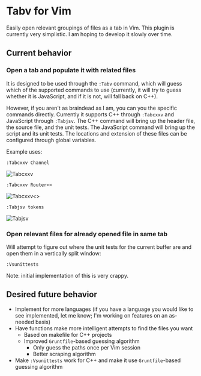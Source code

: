 # Tabv for Vim

Easily open relevant groupings of files as a tab in Vim. This plugin is
currently very simplistic. I am hoping to develop it slowly over time.

## Current behavior
### Open a tab and populate it with related files
It is designed to be used through the `:Tabv` command, which will guess which of
the supported commands to use (currently, it will try to guess whether it is
JavaScript, and if it is not, will fall back on C++).

However, if you aren't as braindead as I am, you can you the specific commands
directly. Currently it supports C++ through `:Tabcxxv` and JavaScript through
`:Tabjsv`. The C++ command will bring up the header file, the source file, and
the unit tests. The JavaScript command will bring up the script and its unit
tests. The locations and extension of these files can be configured through
global variables.

Example uses:

    :Tabcxxv Channel

![Tabcxxv](http://i.imgur.com/vOyeKyD.png)

    :Tabcxxv Router<>

![Tabcxxv<>](http://i.imgur.com/7eR41hi.png)

    :Tabjsv tokens

![Tabjsv](http://i.imgur.com/sOqu4Nx.png)

### Open relevant files for already opened file in same tab
Will attempt to figure out where the unit tests for the current buffer are and
open them in a vertically split window:

    :Vsunittests

Note: initial implementation of this is very crappy.

## Desired future behavior
+ Implement for more languages (if you have a language you would like to see
  implemented, let me know; I'm working on features on an as-needed basis)
+ Have functions make more intelligent attempts to find the files you want
  - Based on makefile for C++ projects
  - Improved `Gruntfile`-based guessing algorithm
    + Only guess the paths once per Vim session
    + Better scraping algorithm
+ Make `:Vsunittests` work for C++ and make it use `Gruntfile`-based guessing
  algorithm
